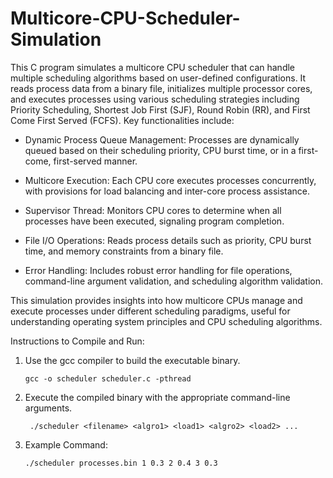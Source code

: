 # Multicore-CPU-Scheduler-Simulation


This C program simulates a multicore CPU scheduler that can handle multiple scheduling algorithms based on user-defined configurations. It reads process data from a binary file, initializes multiple processor cores, and executes processes using various scheduling strategies including Priority Scheduling, Shortest Job First (SJF), Round Robin (RR), and First Come First Served (FCFS). Key functionalities include:

  - Dynamic Process Queue Management: Processes are dynamically queued based on their scheduling priority, CPU burst time, or in a first-come, first-served manner.

  - Multicore Execution: Each CPU core executes processes concurrently, with provisions for load balancing and inter-core process assistance.

  - Supervisor Thread: Monitors CPU cores to determine when all processes have been executed, signaling program completion.

  - File I/O Operations: Reads process details such as priority, CPU burst time, and memory constraints from a binary file.

  - Error Handling: Includes robust error handling for file operations, command-line argument validation, and scheduling algorithm validation.

This simulation provides insights into how multicore CPUs manage and execute processes under different scheduling paradigms, useful for understanding operating system principles and CPU scheduling algorithms.

Instructions to Compile and Run:
  1. Use the gcc compiler to build the executable binary.

     `gcc -o scheduler scheduler.c -pthread`
     
  3. Execute the compiled binary with the appropriate command-line arguments.

     ` ./scheduler <filename> <algro1> <load1> <algro2> <load2> ...`
   
  4. Example Command:

     `./scheduler processes.bin 1 0.3 2 0.4 3 0.3`
